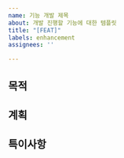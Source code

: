 ```yaml
---
name: 기능 개발 제목
about: 개발 진행할 기능에 대한 템플릿
title: "[FEAT]"
labels: enhancement
assignees: ''

---
```


**목적**
-

**계획**
-

**특이사항**
-
